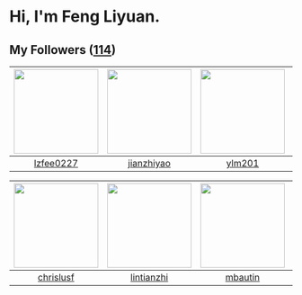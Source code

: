 # Hi, I'm Feng Liyuan.

## My Followers ([114](https://github.com/SunRunAway?tab=followers))

| <img src="https://avatars.githubusercontent.com/u/1984045?v=4" width="150" height="150" /> | <img src="https://avatars.githubusercontent.com/u/6133860?v=4" width="150" height="150" /> | <img src="https://avatars.githubusercontent.com/u/588162?v=4" width="150" height="150" /> | <img src="https://avatars.githubusercontent.com/u/250445?v=4" width="150" height="150" /> |
| :----------------------------------------------------------------------------------------: | :----------------------------------------------------------------------------------------: | :---------------------------------------------------------------------------------------: | :---------------------------------------------------------------------------------------: |
|                          [lzfee0227](https://github.com/lzfee0227)                         |                         [jianzhiyao](https://github.com/jianzhiyao)                        |                            [ylm201](https://github.com/ylm201)                            |                           [batermj](https://github.com/batermj)                           |

| <img src="https://avatars.githubusercontent.com/u/1543151?v=4" width="150" height="150" /> | <img src="https://avatars.githubusercontent.com/u/1457382?v=4" width="150" height="150" /> | <img src="https://avatars.githubusercontent.com/u/552936?v=4" width="150" height="150" /> | <img src="https://avatars.githubusercontent.com/u/1814146?v=4" width="150" height="150" /> |
| :----------------------------------------------------------------------------------------: | :----------------------------------------------------------------------------------------: | :---------------------------------------------------------------------------------------: | :----------------------------------------------------------------------------------------: |
|                          [chrislusf](https://github.com/chrislusf)                         |                         [lintianzhi](https://github.com/lintianzhi)                        |                           [mbautin](https://github.com/mbautin)                           |                            [rwifeng](https://github.com/rwifeng)                           |